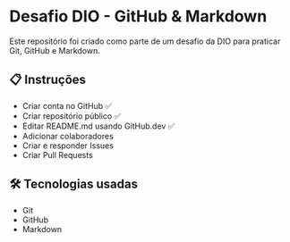 # Desafio DIO - GitHub & Markdown

Este repositório foi criado como parte de um desafio da DIO para praticar Git, GitHub e Markdown.

## 📋 Instruções

- Criar conta no GitHub ✅
- Criar repositório público ✅
- Editar README.md usando GitHub.dev ✅
- Adicionar colaboradores
- Criar e responder Issues
- Criar Pull Requests

## 🛠 Tecnologias usadas

- Git
- GitHub
- Markdown
